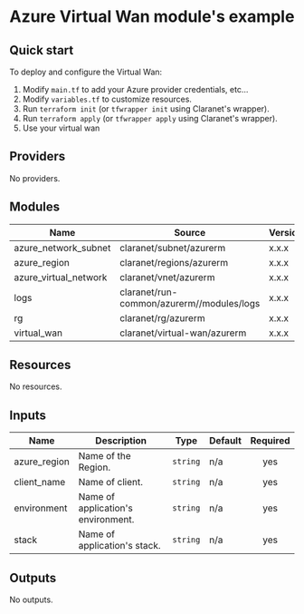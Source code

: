 # Azure Virtual Wan module's example

## Quick start

To deploy and configure the Virtual Wan:

1. Modify `main.tf` to add your Azure provider credentials, etc...
2. Modify `variables.tf` to customize resources.
3. Run `terraform init` (or `tfwrapper init` using Claranet's wrapper).
4. Run `terraform apply` (or `tfwrapper apply` using Claranet's wrapper).
5. Use your virtual wan

<!-- BEGIN_TF_DOCS -->
## Providers

No providers.

## Modules

| Name | Source | Version |
|------|--------|---------|
| azure\_network\_subnet | claranet/subnet/azurerm | x.x.x |
| azure\_region | claranet/regions/azurerm | x.x.x |
| azure\_virtual\_network | claranet/vnet/azurerm | x.x.x |
| logs | claranet/run-common/azurerm//modules/logs | x.x.x |
| rg | claranet/rg/azurerm | x.x.x |
| virtual\_wan | claranet/virtual-wan/azurerm | x.x.x |

## Resources

No resources.

## Inputs

| Name | Description | Type | Default | Required |
|------|-------------|------|---------|:--------:|
| azure\_region | Name of the Region. | `string` | n/a | yes |
| client\_name | Name of client. | `string` | n/a | yes |
| environment | Name of application's environment. | `string` | n/a | yes |
| stack | Name of application's stack. | `string` | n/a | yes |

## Outputs

No outputs.
<!-- END_TF_DOCS -->